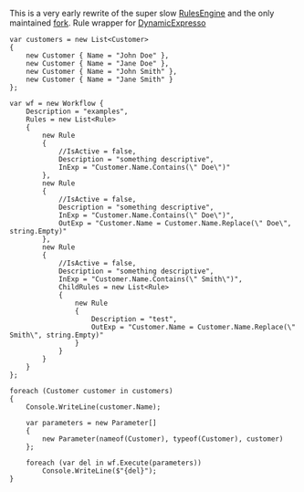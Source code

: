 This is a very early rewrite of the super slow [RulesEngine](https://github.com/microsoft/RulesEngine) and the only maintained [fork](https://github.com/asulwer/RulesEngine).  Rule wrapper for [DynamicExpresso](https://github.com/dynamicexpresso/DynamicExpresso)

```
var customers = new List<Customer>
{
    new Customer { Name = "John Doe" },
    new Customer { Name = "Jane Doe" },
    new Customer { Name = "John Smith" },
    new Customer { Name = "Jane Smith" }
};

var wf = new Workflow {
    Description = "examples",
    Rules = new List<Rule>
    {
        new Rule
        {
            //IsActive = false,
            Description = "something descriptive",
            InExp = "Customer.Name.Contains(\" Doe\")"
        },
        new Rule
        {
            //IsActive = false,
            Description = "something descriptive",
            InExp = "Customer.Name.Contains(\" Doe\")",
            OutExp = "Customer.Name = Customer.Name.Replace(\" Doe\", string.Empty)"
        },
        new Rule
        {
            //IsActive = false,
            Description = "something descriptive",
            InExp = "Customer.Name.Contains(\" Smith\")",
            ChildRules = new List<Rule>
            {
                new Rule
                {
                    Description = "test",
                    OutExp = "Customer.Name = Customer.Name.Replace(\" Smith\", string.Empty)"
                }
            }
        }
    }
};

foreach (Customer customer in customers)
{
    Console.WriteLine(customer.Name);

    var parameters = new Parameter[]
    {
        new Parameter(nameof(Customer), typeof(Customer), customer)
    };

    foreach (var del in wf.Execute(parameters))
        Console.WriteLine($"{del}");
}
```